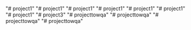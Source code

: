 "# project1" 
"# project1" 
"# project1" 
"# project1" 
"# project1" 
"# project1" 
"# project1" 
"# project3" 
"# projecttowqa" 
"# projecttowqa" 
"# projecttowqa" 
"# projecttowqa" 
